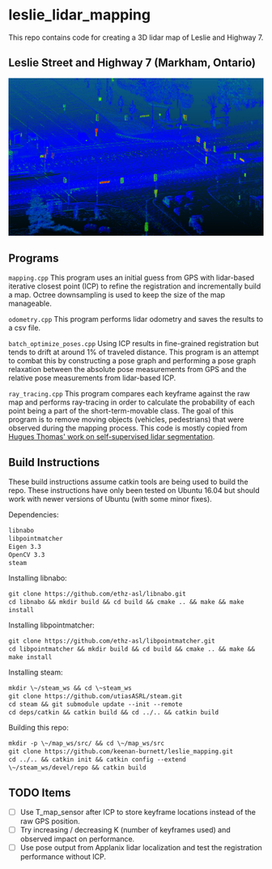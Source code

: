 # leslie_lidar_mapping
This repo contains code for creating a 3D lidar map of Leslie and Highway 7.

## Leslie Street and Highway 7 (Markham, Ontario)
![Leslie](figs/map_shot.png)


## Programs

`mapping.cpp` This program uses an initial guess from GPS with lidar-based iterative closest point (ICP) to refine the registration and incrementally build a map. Octree downsampling is used to keep the size of the map manageable.

`odometry.cpp` This program performs lidar odometry and saves the results to a csv file.

`batch_optimize_poses.cpp` Using ICP results in fine-grained registration but tends to drift at around 1% of traveled distance. This program is an attempt to combat this by constructing a pose graph and performing a pose graph relaxation between the absolute pose measurements from GPS and the relative pose measurements from lidar-based ICP.

`ray_tracing.cpp` This program compares each keyframe against the raw map and performs ray-tracing in order to calculate the probability of each point being a part of the short-term-movable class. The goal of this program is to remove moving objects (vehicles, pedestrians) that were observed during the mapping process. This code is mostly copied from [Hugues Thomas' work on self-supervised lidar segmentation](https://arxiv.org/abs/2012.05897v1).

## Build Instructions

These build instructions assume catkin tools are being used to build the repo.
These instructions have only been tested on Ubuntu 16.04 but should work with newer versions of Ubuntu (with some minor fixes).

Dependencies:

```
libnabo
libpointmatcher
Eigen 3.3
OpenCV 3.3
steam
```

Installing libnabo:

```
git clone https://github.com/ethz-asl/libnabo.git
cd libnabo && mkdir build && cd build && cmake .. && make && make install
```

Installing libpointmatcher:

```
git clone https://github.com/ethz-asl/libpointmatcher.git
cd libpointmatcher && mkdir build && cd build && cmake .. && make && make install
```

Installing steam:

```
mkdir \~/steam_ws && cd \~steam_ws
git clone https://github.com/utiasASRL/steam.git
cd steam && git submodule update --init --remote
cd deps/catkin && catkin build && cd ../.. && catkin build
```

Building this repo:

```
mkdir -p \~/map_ws/src/ && cd \~/map_ws/src
git clone https://github.com/keenan-burnett/leslie_mapping.git
cd ../.. && catkin init && catkin config --extend \~/steam_ws/devel/repo && catkin build
```

## TODO Items

- [ ] Use T_map_sensor after ICP to store keyframe locations instead of the raw GPS position.
- [ ] Try increasing / decreasing K (number of keyframes used) and observed impact on performance.
- [ ] Use pose output from Applanix lidar localization and test the registration performance without ICP.

